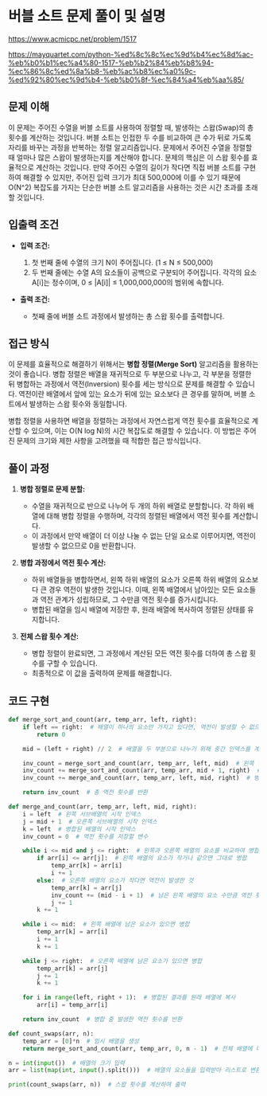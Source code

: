 # 버블 소트 문제 풀이 및 설명

https://www.acmicpc.net/problem/1517

https://mayquartet.com/python-%ed%8c%8c%ec%9d%b4%ec%8d%ac-%eb%b0%b1%ec%a4%80-1517-%eb%b2%84%eb%b8%94-%ec%86%8c%ed%8a%b8-%eb%ac%b8%ec%a0%9c-%ed%92%80%ec%9d%b4-%eb%b0%8f-%ec%84%a4%eb%aa%85/

## 문제 이해

이 문제는 주어진 수열을 버블 소트를 사용하여 정렬할 때, 발생하는 스왑(Swap)의 총 횟수를 계산하는 것입니다. 버블 소트는 인접한 두 수를 비교하여 큰 수가 뒤로 가도록 자리를 바꾸는 과정을 반복하는 정렬 알고리즘입니다. 문제에서 주어진 수열을 정렬할 때 얼마나 많은 스왑이 발생하는지를 계산해야 합니다. 문제의 핵심은 이 스왑 횟수를 효율적으로 계산하는 것입니다. 만약 주어진 수열의 길이가 작다면 직접 버블 소트를 구현하여 해결할 수 있지만, 주어진 입력 크기가 최대 500,000에 이를 수 있기 때문에 O(N^2) 복잡도를 가지는 단순한 버블 소트 알고리즘을 사용하는 것은 시간 초과를 초래할 것입니다.

## 입출력 조건

- **입력 조건:**

  1. 첫 번째 줄에 수열의 크기 N이 주어집니다. (1 ≤ N ≤ 500,000)
  2. 두 번째 줄에는 수열 A의 요소들이 공백으로 구분되어 주어집니다. 각각의 요소 A[i]는 정수이며, 0 ≤ |A[i]| ≤ 1,000,000,000의 범위에 속합니다.

- **출력 조건:**
  - 첫째 줄에 버블 소트 과정에서 발생하는 총 스왑 횟수를 출력합니다.

## 접근 방식

이 문제를 효율적으로 해결하기 위해서는 **병합 정렬(Merge Sort)** 알고리즘을 활용하는 것이 좋습니다. 병합 정렬은 배열을 재귀적으로 두 부분으로 나누고, 각 부분을 정렬한 뒤 병합하는 과정에서 역전(Inversion) 횟수를 세는 방식으로 문제를 해결할 수 있습니다. 역전이란 배열에서 앞에 있는 요소가 뒤에 있는 요소보다 큰 경우를 말하며, 버블 소트에서 발생하는 스왑 횟수와 동일합니다.

병합 정렬을 사용하면 배열을 정렬하는 과정에서 자연스럽게 역전 횟수를 효율적으로 계산할 수 있으며, 이는 O(N log N)의 시간 복잡도로 해결할 수 있습니다. 이 방법은 주어진 문제의 크기와 제한 사항을 고려했을 때 적합한 접근 방식입니다.

## 풀이 과정

1. **병합 정렬로 문제 분할:**

   - 수열을 재귀적으로 반으로 나누어 두 개의 하위 배열로 분할합니다. 각 하위 배열에 대해 병합 정렬을 수행하며, 각각의 정렬된 배열에서 역전 횟수를 계산합니다.
   - 이 과정에서 만약 배열이 더 이상 나눌 수 없는 단일 요소로 이루어지면, 역전이 발생할 수 없으므로 0을 반환합니다.

2. **병합 과정에서 역전 횟수 계산:**

   - 하위 배열들을 병합하면서, 왼쪽 하위 배열의 요소가 오른쪽 하위 배열의 요소보다 큰 경우 역전이 발생한 것입니다. 이때, 왼쪽 배열에서 남아있는 모든 요소들과 역전 관계가 성립하므로, 그 수만큼 역전 횟수를 증가시킵니다.
   - 병합된 배열을 임시 배열에 저장한 후, 원래 배열에 복사하여 정렬된 상태를 유지합니다.

3. **전체 스왑 횟수 계산:**
   - 병합 정렬이 완료되면, 그 과정에서 계산된 모든 역전 횟수를 더하여 총 스왑 횟수를 구할 수 있습니다.
   - 최종적으로 이 값을 출력하여 문제를 해결합니다.

## 코드 구현

```python
def merge_sort_and_count(arr, temp_arr, left, right):
    if left == right:  # 배열이 하나의 요소만 가지고 있다면, 역전이 발생할 수 없으므로 0을 반환
        return 0

    mid = (left + right) // 2  # 배열을 두 부분으로 나누기 위해 중간 인덱스를 계산

    inv_count = merge_sort_and_count(arr, temp_arr, left, mid)  # 왼쪽 절반에서 발생하는 역전 횟수를 계산
    inv_count += merge_sort_and_count(arr, temp_arr, mid + 1, right)  # 오른쪽 절반에서 발생하는 역전 횟수를 계산
    inv_count += merge_and_count(arr, temp_arr, left, mid, right)  # 병합하면서 발생하는 역전 횟수를 계산

    return inv_count  # 총 역전 횟수를 반환

def merge_and_count(arr, temp_arr, left, mid, right):
    i = left  # 왼쪽 서브배열의 시작 인덱스
    j = mid + 1  # 오른쪽 서브배열의 시작 인덱스
    k = left  # 병합된 배열의 시작 인덱스
    inv_count = 0  # 역전 횟수를 저장할 변수

    while i <= mid and j <= right:  # 왼쪽과 오른쪽 배열의 요소를 비교하여 병합
        if arr[i] <= arr[j]:  # 왼쪽 배열의 요소가 작거나 같으면 그대로 병합
            temp_arr[k] = arr[i]
            i += 1
        else:  # 오른쪽 배열의 요소가 작다면 역전이 발생한 것
            temp_arr[k] = arr[j]
            inv_count += (mid - i + 1)  # 남은 왼쪽 배열의 요소 수만큼 역전 횟수 추가
            j += 1
        k += 1

    while i <= mid:  # 왼쪽 배열에 남은 요소가 있으면 병합
        temp_arr[k] = arr[i]
        i += 1
        k += 1

    while j <= right:  # 오른쪽 배열에 남은 요소가 있으면 병합
        temp_arr[k] = arr[j]
        j += 1
        k += 1

    for i in range(left, right + 1):  # 병합된 결과를 원래 배열에 복사
        arr[i] = temp_arr[i]

    return inv_count  # 병합 중 발생한 역전 횟수를 반환

def count_swaps(arr, n):
    temp_arr = [0]*n  # 임시 배열을 생성
    return merge_sort_and_count(arr, temp_arr, 0, n - 1)  # 전체 배열에 대해 역전 횟수를 계산

n = int(input())  # 배열의 크기 입력
arr = list(map(int, input().split()))  # 배열의 요소들을 입력받아 리스트로 변환

print(count_swaps(arr, n))  # 스왑 횟수를 계산하여 출력
```
